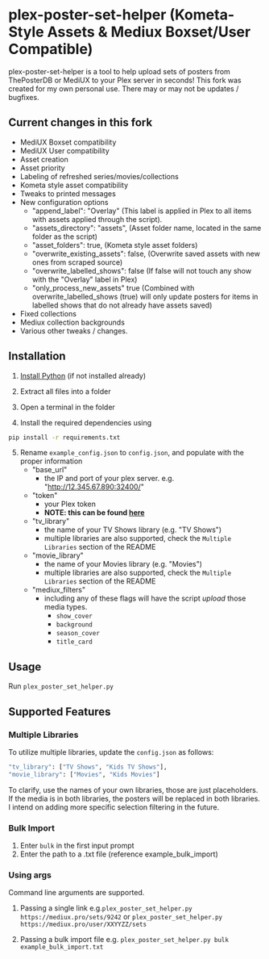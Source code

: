 # plex-poster-set-helper (Kometa-Style Assets & Mediux Boxset/User Compatible)

plex-poster-set-helper is a tool to help upload sets of posters from ThePosterDB or MediUX to your Plex server in seconds!
This fork was created for my own personal use. There may or may not be updates / bugfixes.

## Current changes in this fork
   - MediUX Boxset compatibility
   - MediUX User compatibility
   - Asset creation
   - Asset priority
   - Labeling of refreshed series/movies/collections
   - Kometa style asset compatibility
   - Tweaks to printed messages
   - New configuration options
        - "append_label": "Overlay" (This label is applied in Plex to all items with assets applied through the script).
        - "assets_directory": "assets", (Asset folder name, located in the same folder as the script)
        - "asset_folders": true, (Kometa style asset folders)
        - "overwrite_existing_assets": false, (Overwrite saved assets with new ones from scraped source)
        - "overwrite_labelled_shows": false (If false will not touch any show with the "Overlay" label in Plex)
		- "only_process_new_assets" true (Combined with overwrite_labelled_shows (true) will only update posters for items in labelled shows that do not already have assets saved)
   - Fixed collections
   - Mediux collection backgrounds
   - Various other tweaks / changes.

## Installation

1. [Install Python](https://www.python.org/downloads/) (if not installed already)

2. Extract all files into a folder

3. Open a terminal in the folder

4. Install the required dependencies using

```bash
pip install -r requirements.txt
```

5. Rename `example_config.json` to `config.json`, and populate with the proper information
   - "base_url"
        - the IP and port of your plex server. e.g. "http://12.345.67.890:32400/"
   - "token"
        - your Plex token
        - **NOTE: this can be found [here](https://support.plex.tv/articles/204059436-finding-an-authentication-token-x-plex-token/)**
   - "tv_library"
        - the name of your TV Shows library (e.g. "TV Shows")
        - multiple libraries are also supported, check the `Multiple Libraries` section of the README
    - "movie_library"
        - the name of your Movies library (e.g. "Movies")
        - multiple libraries are also supported, check the `Multiple Libraries` section of the README
    - "mediux_filters"
        - including any of these flags will have the script *upload* those media types.
          - `show_cover`
          - `background`
          - `season_cover`
          - `title_card`

## Usage

Run `plex_poster_set_helper.py`

## Supported Features
### Multiple Libraries

To utilize multiple libraries, update the `config.json` as follows:

```bash
"tv_library": ["TV Shows", "Kids TV Shows"],
"movie_library": ["Movies", "Kids Movies"]
```

To clarify, use the names of your own libraries, those are just placeholders. If the media is in both libraries, the posters will be replaced in both libraries. I intend on adding more specific selection filtering in the future.

### Bulk Import

1. Enter `bulk` in the first input prompt
2. Enter the path to a .txt file (reference example_bulk_import)

### Using args
Command line arguments are supported.

1. Passing a single link e.g.`plex_poster_set_helper.py https://mediux.pro/sets/9242` or `plex_poster_set_helper.py https://mediux.pro/user/XXYYZZ/sets`

2. Passing a bulk import file e.g. `plex_poster_set_helper.py bulk example_bulk_import.txt`
